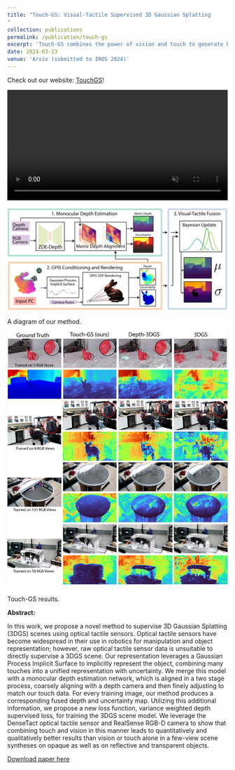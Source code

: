 ```yaml
---
title: "Touch-GS: Visual-Tactile Supervised 3D Gaussian Splatting
"
collection: publications
permalink: /publication/touch-gs
excerpt: 'Touch-GS combines the power of vision and touch to generate high-quality few-shot and challenging scenes, such as few-view object centric scenes, mirrors, and transparent objects.'
date: 2024-03-23
venue: 'Arxiv (submitted to IROS 2024)'
---
```


Check out our website: [TouchGS](https://armlabstanford.github.io/touch-gs)!

<video id="splash-video" autoplay controls muted loop playsinline
              preload="metadata" width="100%">
              <source src="/files/videos/all-renders.mp4"
                type="video/mp4">
            </video>

 <img src="/files/paper_images/touch-gs-method.png" alt="A visual diagram of our method"> 

 A diagram of our method.

  <img src="/files/paper_images/touch-gs-results.jpg" alt="Touch-GS qualitative results"> 

Touch-GS results.


<b>Abstract:</b>

In this work, we propose a novel method to supervise 3D Gaussian Splatting (3DGS) scenes using optical tactile sensors. Optical tactile sensors have become widespread in their use in robotics for manipulation and object representation; however, raw optical tactile sensor data is unsuitable to directly supervise a 3DGS scene. Our representation leverages a Gaussian Process Implicit Surface to implicitly represent the object, combining many touches into a unified representation with uncertainty. We merge this model with a monocular depth estimation network, which is aligned in a two stage process, coarsely aligning with a depth camera and then finely adjusting to match our touch data. For every training image, our method produces a corresponding fused depth and uncertainty map. Utilizing this additional information, we propose a new loss function, variance weighted depth supervised loss, for training the 3DGS scene model. We leverage the DenseTact optical tactile sensor and RealSense RGB-D camera to show that combining touch and vision in this manner leads to quantitatively and qualitatively better results than vision or touch alone in a few-view scene syntheses on opaque as well as on reflective and transparent objects.

[Download paper here](/files/papers/touch-gs.pdf)